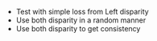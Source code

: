 - Test with simple loss from Left disparity
- Use both disparity in a random manner
- Use both disparity to get consistency

